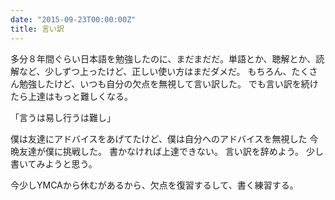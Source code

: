```yaml
---
date: "2015-09-23T00:00:00Z"
title: 言い訳
---
```


多分８年間ぐらい日本語を勉強したのに、まだまだだ。単語とか、聴解とか、読解など、少しずつ上ったけど、正しい使い方はまだダメだ。
もちろん、たくさん勉強したけど、いつも自分の欠点を無視して言い訳した。
でも言い訳を続けたら上達はもっと難しくなる。

「言うは易し行うは難し」

僕は友達にアドバイスをあげてたけど、僕は自分へのアドバイスを無視した
今晩友達が僕に挑戦した。
書かなければ上達できない。
言い訳を辞めよう。
少し書いてみようと思う。

今少しYMCAから休むがあるから、欠点を復習するして、書く練習する。
